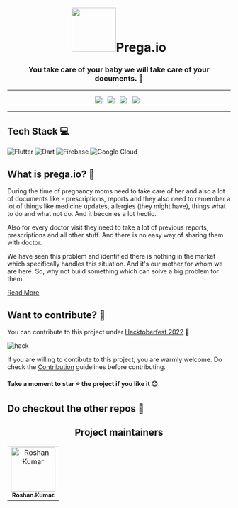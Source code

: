 <h1 align=center><img src="http://www.animated-gifs.fr/category_body/pregnancy/pregnancy-72402835.gif" width="100" height="100" align = center/>Prega.io  </h1>

<h3 align=center> You take care of your baby we will take care of your documents. 📜 </h3>

----

<p align="center">
  <a href="https://github.com/Clueless-Community/Prega/issues"><img src="https://img.shields.io/github/issues/Clueless-Community/Prega.svg?style=for-the-badge&logo=appveyor" /></a>&nbsp;&nbsp;
  <a href="https://github.com/Clueless-Community/Prega/fork"><img src="https://img.shields.io/github/forks/Clueless-Community/Prega.svg?style=for-the-badge&logo=appveyor" /></a>&nbsp;&nbsp;
  <a href="#"><img src="https://img.shields.io/github/stars/Clueless-Community/Prega.svg?style=for-the-badge&logo=appveyor" /></a>&nbsp;&nbsp;
  <a href="https://github.com/Clueless-Community/Prega/blob/master/LICENSE"><img src="https://img.shields.io/github/license/Clueless-Community/Prega.svg?style=for-the-badge&logo=appveyor" /></a>&nbsp;&nbsp;
</p>

---


## Tech Stack 💻

![Flutter](https://img.shields.io/badge/Flutter-%2302569B.svg?style=for-the-badge&logo=Flutter&logoColor=white)
![Dart](https://img.shields.io/badge/dart-%230175C2.svg?style=for-the-badge&logo=dart&logoColor=white)
![Firebase](https://img.shields.io/badge/Firebase-039BE5?style=for-the-badge&logo=Firebase&logoColor=white)
![Google Cloud](https://img.shields.io/badge/GoogleCloud-%234285F4.svg?style=for-the-badge&logo=google-cloud&logoColor=white)


## What is prega.io? 🤔


 
During the time of pregnancy moms need to take care of her and also a lot of documents like - prescriptions, reports and they also need to remember a lot of things like medicine updates, allergies (they might have), things what to do and what not do. And it becomes a lot hectic. 

Also for every doctor visit they need to take a lot of previous reports, prescriptions and all other stuff. And there is no easy way of sharing them with doctor.

We have seen this problem and identified there is nothing in the market which specifically handles this situation. And it's our mother for whom we are here. So, why not build something which can solve a big problem for them.

[Read More](https://github.com/Clueless-Community/Prega/blob/master/About.md)


## Want to contribute? 🎯


You can contribute to this project under [Hacktoberfest 2022](https://hacktoberfest.com/) 🤩


![hack](https://user-images.githubusercontent.com/58213083/193334808-aa022dff-825b-4cf8-a3d5-5e483c52ff67.png)


If you are willing to contibute to this project, you are warmly welcome.
Do check the [Contribution](https://github.com/Clueless-Community/Prega/blob/master/CONTRIBUTING.md) guidelines before contributing.

#### Take a moment to star ⭐ the project if you like it 😊

Do checkout the other repos 💫
---
<h2 align='center'> Project maintainers </h2>
<table align='center'>
<tr>
    <td align="center">
        <a href="https://github.com/roshaen">
            <img src="https://avatars.githubusercontent.com/u/58213083?v=4" width="100;" alt="Roshan Kumar"/>
            <br />
            <sub><b>Roshan Kumar</b></sub>
        </a>
    </td>
  </tr>
</table>

